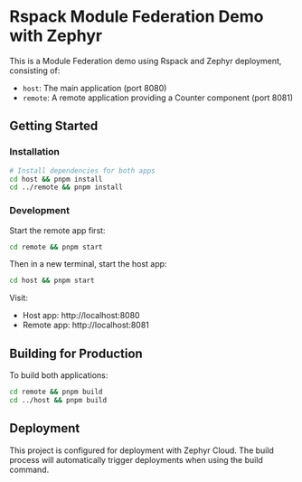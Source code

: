 # Rspack Module Federation Demo with Zephyr

This is a Module Federation demo using Rspack and Zephyr deployment, consisting of:

- `host`: The main application (port 8080)
- `remote`: A remote application providing a Counter component (port 8081)

## Getting Started

### Installation

```bash
# Install dependencies for both apps
cd host && pnpm install
cd ../remote && pnpm install
```

### Development

Start the remote app first:

```bash
cd remote && pnpm start
```

Then in a new terminal, start the host app:

```bash
cd host && pnpm start
```

Visit:

- Host app: http://localhost:8080
- Remote app: http://localhost:8081

## Building for Production

To build both applications:

```bash
cd remote && pnpm build
cd ../host && pnpm build
```

## Deployment

This project is configured for deployment with Zephyr Cloud. The build process will automatically trigger deployments when using the build command.
